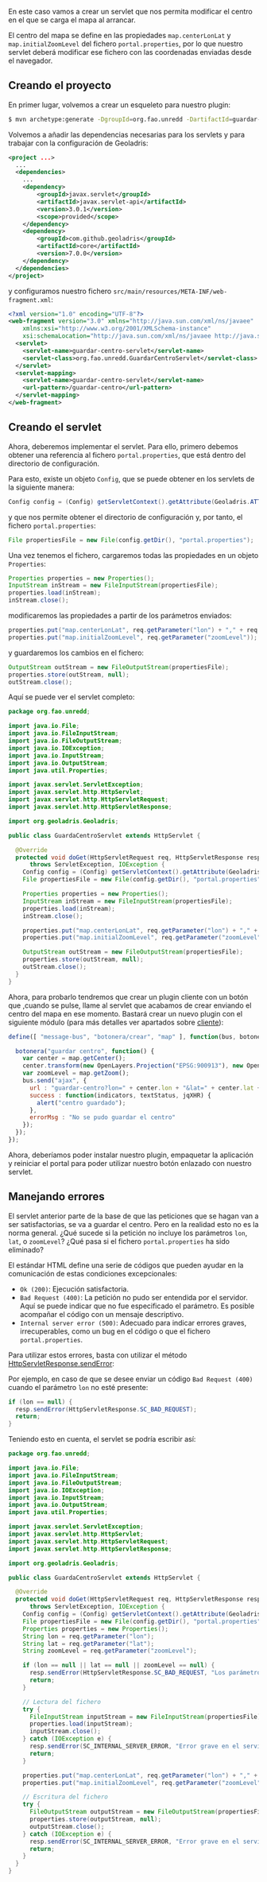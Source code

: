 En este caso vamos a crear un servlet que nos permita modificar el centro en el que se carga el mapa al arrancar.

El centro del mapa se define en las propiedades `map.centerLonLat` y `map.initialZoomLevel` del fichero `portal.properties`, por lo que nuestro servlet deberá modificar ese fichero con las coordenadas enviadas desde el navegador.

## Creando el proyecto

En primer lugar, volvemos a crear un esqueleto para nuestro plugin:

```bash
$ mvn archetype:generate -DgroupId=org.fao.unredd -DartifactId=guardar-centro -DarchetypeArtifactId=maven-archetype-quickstart -DinteractiveMode=false
```

Volvemos a añadir las dependencias necesarias para los servlets y para trabajar con la configuración de Geoladris:

```xml
<project ...>
  ...
  <dependencies>
    ...
	<dependency>
		<groupId>javax.servlet</groupId>
		<artifactId>javax.servlet-api</artifactId>
		<version>3.0.1</version>
		<scope>provided</scope>
	</dependency>
	<dependency>
		<groupId>com.github.geoladris</groupId>
		<artifactId>core</artifactId>
		<version>7.0.0</version>
	</dependency>
  </dependencies>
</project>
```

y configuramos nuestro fichero `src/main/resources/META-INF/web-fragment.xml`:

```xml
<?xml version="1.0" encoding="UTF-8"?>
<web-fragment version="3.0" xmlns="http://java.sun.com/xml/ns/javaee"
	xmlns:xsi="http://www.w3.org/2001/XMLSchema-instance"
	xsi:schemaLocation="http://java.sun.com/xml/ns/javaee http://java.sun.com/xml/ns/javaee/web-fragment_3_0.xsd">
  <servlet>
    <servlet-name>guardar-centro-servlet</servlet-name>
    <servlet-class>org.fao.unredd.GuardarCentroServlet</servlet-class>
  </servlet>
  <servlet-mapping>
    <servlet-name>guardar-centro-servlet</servlet-name>
    <url-pattern>/guardar-centro</url-pattern>
  </servlet-mapping>
</web-fragment>
```

## Creando el servlet

Ahora, deberemos implementar el servlet. Para ello, primero debemos obtener una referencia al fichero `portal.properties`, que está dentro del directorio de configuración.

Para esto, existe un objeto `Config`, que se puede obtener en los servlets de la siguiente manera:

```java
Config config = (Config) getServletContext().getAttribute(Geoladris.ATTR_CONFIG);
```

y que nos permite obtener el directorio de configuración y, por tanto, el fichero `portal.properties`:

```java
File propertiesFile = new File(config.getDir(), "portal.properties");
```

Una vez tenemos el fichero, cargaremos todas las propiedades en un objeto `Properties`:

```java
Properties properties = new Properties();
InputStream inStream = new FileInputStream(propertiesFile);
properties.load(inStream);
inStream.close();
```

modificaremos las propiedades a partir de los parámetros enviados:

```java
properties.put("map.centerLonLat", req.getParameter("lon") + "," + req.getParameter("lat"));
properties.put("map.initialZoomLevel", req.getParameter("zoomLevel"));
```

y guardaremos los cambios en el fichero:

```java
OutputStream outStream = new FileOutputStream(propertiesFile);
properties.store(outStream, null);
outStream.close();
```

Aquí se puede ver el servlet completo:

```java
package org.fao.unredd;

import java.io.File;
import java.io.FileInputStream;
import java.io.FileOutputStream;
import java.io.IOException;
import java.io.InputStream;
import java.io.OutputStream;
import java.util.Properties;

import javax.servlet.ServletException;
import javax.servlet.http.HttpServlet;
import javax.servlet.http.HttpServletRequest;
import javax.servlet.http.HttpServletResponse;

import org.geoladris.Geoladris;

public class GuardaCentroServlet extends HttpServlet {

  @Override
  protected void doGet(HttpServletRequest req, HttpServletResponse resp)
      throws ServletException, IOException {
    Config config = (Config) getServletContext().getAttribute(Geoladris.ATTR_CONFIG);
    File propertiesFile = new File(config.getDir(), "portal.properties");

    Properties properties = new Properties();
    InputStream inStream = new FileInputStream(propertiesFile);
    properties.load(inStream);
    inStream.close();

    properties.put("map.centerLonLat", req.getParameter("lon") + "," + req.getParameter("lat"));
    properties.put("map.initialZoomLevel", req.getParameter("zoomLevel"));

    OutputStream outStream = new FileOutputStream(propertiesFile);
    properties.store(outStream, null);
    outStream.close();
  }
}
```

Ahora, para probarlo tendremos que crear un plugin cliente con un botón que ,cuando se pulse, llame al servlet que acabamos de crear enviando el centro del mapa en ese momento. Bastará crear un nuevo plugin con el siguiente módulo (para más detalles ver apartados sobre [cliente](../client/hello_world.md)):

```js
define([ "message-bus", "botonera/crear", "map" ], function(bus, botonera, map) {

  botonera("guardar centro", function() {
    var center = map.getCenter();
    center.transform(new OpenLayers.Projection("EPSG:900913"), new OpenLayers.Projection("EPSG:4326"));
    var zoomLevel = map.getZoom();
    bus.send("ajax", {
      url : "guardar-centro?lon=" + center.lon + "&lat=" + center.lat + "&zoomLevel=" + zoomLevel,
      success : function(indicators, textStatus, jqXHR) {
        alert("centro guardado");
      },
      errorMsg : "No se pudo guardar el centro"
    });
  });
});
```

Ahora, deberíamos poder instalar nuestro plugin, empaquetar la aplicación y reiniciar el portal para poder utilizar nuestro botón enlazado con nuestro servlet.

## Manejando errores

El servlet anterior parte de la base de que las peticiones que se hagan van a ser satisfactorias, se va a guardar el centro. Pero en la realidad esto no es la norma general. ¿Qué sucede si la petición no incluye los parámetros `lon`, `lat`, o `zoomLevel`? ¿Qué pasa si el fichero `portal.properties` ha sido eliminado?

El estándar HTML define una serie de códigos que pueden ayudar en la comunicación de estas condiciones excepcionales:

* `Ok (200)`: Ejecución satisfactoria.
* `Bad Request (400)`: La petición no pudo ser entendida por el servidor. Aquí se puede indicar que no fue especificado el parámetro. Es posible acompañar el código con un mensaje descriptivo.
* `Internal server error (500)`: Adecuado para indicar errores graves, irrecuperables, como un bug en el código o que el fichero `portal.properties`.

Para utilizar estos errores, basta con utilizar el método [HttpServletResponse.sendError](https://javaee.github.io/javaee-spec/javadocs/javax/servlet/http/HttpServletResponse.html#sendError-int-):

Por ejemplo, en caso de que se desee enviar un código `Bad Request (400)` cuando el parámetro `lon` no esté presente:

```java
if (lon == null) {
  resp.sendError(HttpServletResponse.SC_BAD_REQUEST);
  return;
}
```

Teniendo esto en cuenta, el servlet se podría escribir así:

```java
package org.fao.unredd;

import java.io.File;
import java.io.FileInputStream;
import java.io.FileOutputStream;
import java.io.IOException;
import java.io.InputStream;
import java.io.OutputStream;
import java.util.Properties;

import javax.servlet.ServletException;
import javax.servlet.http.HttpServlet;
import javax.servlet.http.HttpServletRequest;
import javax.servlet.http.HttpServletResponse;

import org.geoladris.Geoladris;

public class GuardaCentroServlet extends HttpServlet {

  @Override
  protected void doGet(HttpServletRequest req, HttpServletResponse resp)
      throws ServletException, IOException {
    Config config = (Config) getServletContext().getAttribute(Geoladris.ATTR_CONFIG);
    File propertiesFile = new File(config.getDir(), "portal.properties");
    Properties properties = new Properties();
    String lon = req.getParameter("lon");
    String lat = req.getParameter("lat");
    String zoomLevel = req.getParameter("zoomLevel");

    if (lon == null || lat == null || zoomLevel == null) {
      resp.sendError(HttpServletResponse.SC_BAD_REQUEST, "Los parámetros lon, lat y zoomLevel son obligatorios.");
      return;
    }

    // Lectura del fichero
    try {
      FileInputStream inputStream = new FileInputStream(propertiesFile);
      properties.load(inputStream);
      inputStream.close();
    } catch (IOException e) {
      resp.sendError(SC_INTERNAL_SERVER_ERROR, "Error grave en el servidor. Contacte al administrador");
      return;
    }

    properties.put("map.centerLonLat", req.getParameter("lon") + "," + req.getParameter("lat"));
    properties.put("map.initialZoomLevel", req.getParameter("zoomLevel"));

    // Escritura del fichero
    try {
      FileOutputStream outputStream = new FileOutputStream(propertiesFile);
      properties.store(outputStream, null);
      outputStream.close();
    } catch (IOException e) {
      resp.sendError(SC_INTERNAL_SERVER_ERROR, "Error grave en el servidor. Contacte al administrador");
      return;
    }
  }
}
```
